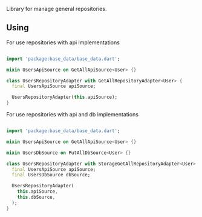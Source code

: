 Library for manage general repositories.

## Using

For use repositories with api implementations

```dart

import 'package:base_data/base_data.dart';

mixin UsersApiSource on GetAllApiSource<User> {}

class UsersRepositoryAdapter with GetAllRepositoryAdapter<User> {
  final UsersApiSource apiSource;

  UsersRepositoryAdapter(this.apiSource);
}

```
For use repositories with api and db implementations

```dart

import 'package:base_data/base_data.dart';

mixin UsersApiSource on GetAllApiSource<User> {}

mixin UsersDbSource on PutAllDbSource<User> {}

class UsersRepositoryAdapter with StorageGetAllRepositoryAdapter<User> {
  final UsersApiSource apiSource;
  final UsersDbSource dbSource;

  UsersRepositoryAdapter(
    this.apiSource,
    this.dbSource,
  );
}


```

